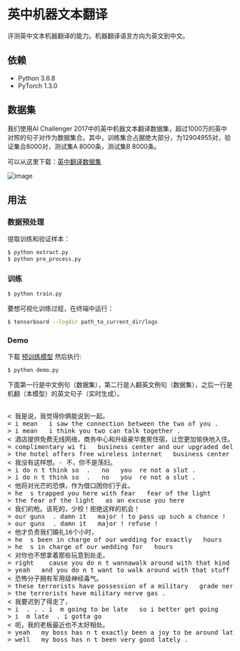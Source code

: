 # 英中机器文本翻译

评测英中文本机器翻译的能力。机器翻译语言方向为英文到中文。


## 依赖

- Python 3.6.8
- PyTorch 1.3.0

## 数据集

我们使用AI Challenger 2017中的英中机器文本翻译数据集，超过1000万的英中对照的句子对作为数据集合。其中，训练集合占据绝大部分，为12904955对，验证集合8000对，测试集A 8000条，测试集B 8000条。

可以从这里下载：[英中翻译数据集](https://challenger.ai/datasets/translation)

![image](https://github.com/foamliu/Transformer/raw/master/images/dataset.png)

## 用法

### 数据预处理
提取训练和验证样本：
```bash
$ python extract.py
$ python pre_process.py
```

### 训练
```bash
$ python train.py
```

要想可视化训练过程，在终端中运行：
```bash
$ tensorboard --logdir path_to_current_dir/logs
```

### Demo
下载 [预训练模型](https://github.com/foamliu/Scene-Classification/releases/download/v1.0/model.85-0.7657.hdf5) 然后执行:

```bash
$ python demo.py
```

下面第一行是中文例句（数据集），第二行是人翻英文例句（数据集），之后一行是机翻（本模型）的英文句子（实时生成）。

<pre>

< 我是说，我觉得你俩能说到一起。
= i mean   i saw the connection between the two of you .
> i mean   i think you two can talk together .
< 酒店提供免费无线网络，商务中心和升级豪华套房住宿，让您更加愉快地入住。
= complimentary wi fi   business center and our upgraded deluxe suite accommodations will make your stay even more enjoyable .
> the hotel offers free wireless internet   business center and a deluxe suite to make you feel better .
< 我没有这样想。- 不，你不是荡妇。
= i do n t think so  .   no   you  re not a slut .
> i do n t think so  .   no   you  re not a slut .
< 他将对光芒的恐惧，作为借口困你们于此，
= he  s trapped you here with fear   fear of the light
> the fear of the light   as an excuse you here
< 我们的枪。该死的，少校！拒绝这样的机会！
= our guns  . damn it   major ! to pass up such a chance !
> our guns  . damn it   major ! refuse !
< 他才负责我们婚礼16个小时，
= he  s been in charge of our wedding for exactly   hours
> he  s in charge of our wedding for   hours
< 对你也不想拿着那些玩意到处走。
= right    cause you do n t wannawalk around with that kind of cabbage .
> yeah   and you do n t want to walk around with that stuff .
< 恐怖分子拥有军用级神经毒气。
= these terrorists have possession of a military   grade nerve agent .
> the terrorists have military nerve gas .
< 我要迟到了得走了，
= i  . . . i  m going to be late   so i better get going
> i  m late  . i gotta go
< 呃，我的老板最近也不太好相处。
= yeah   my boss has n t exactly been a joy to be around lately   either .
> well   my boss has n t been very good lately .

</pre>